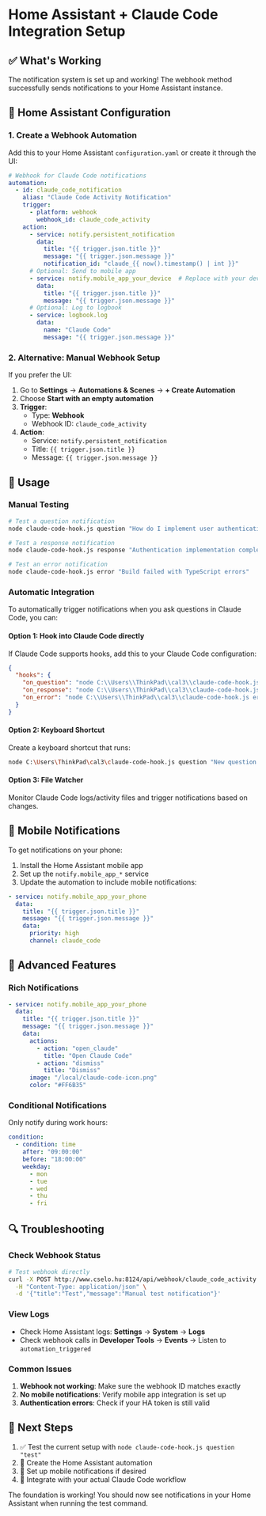 # Home Assistant + Claude Code Integration Setup

## ✅ What's Working
The notification system is set up and working! The webhook method successfully sends notifications to your Home Assistant instance.

## 🔧 Home Assistant Configuration

### 1. Create a Webhook Automation

Add this to your Home Assistant `configuration.yaml` or create it through the UI:

```yaml
# Webhook for Claude Code notifications
automation:
  - id: claude_code_notification
    alias: "Claude Code Activity Notification"
    trigger:
      - platform: webhook
        webhook_id: claude_code_activity
    action:
      - service: notify.persistent_notification
        data:
          title: "{{ trigger.json.title }}"
          message: "{{ trigger.json.message }}"
          notification_id: "claude_{{ now().timestamp() | int }}"
      # Optional: Send to mobile app
      - service: notify.mobile_app_your_device  # Replace with your device
        data:
          title: "{{ trigger.json.title }}"
          message: "{{ trigger.json.message }}"
      # Optional: Log to logbook
      - service: logbook.log
        data:
          name: "Claude Code"
          message: "{{ trigger.json.message }}"
```

### 2. Alternative: Manual Webhook Setup

If you prefer the UI:

1. Go to **Settings** → **Automations & Scenes** → **+ Create Automation**
2. Choose **Start with an empty automation**
3. **Trigger**:
   - Type: **Webhook**
   - Webhook ID: `claude_code_activity`
4. **Action**:
   - Service: `notify.persistent_notification`
   - Title: `{{ trigger.json.title }}`
   - Message: `{{ trigger.json.message }}`

## 🚀 Usage

### Manual Testing
```bash
# Test a question notification
node claude-code-hook.js question "How do I implement user authentication?"

# Test a response notification
node claude-code-hook.js response "Authentication implementation completed"

# Test an error notification
node claude-code-hook.js error "Build failed with TypeScript errors"
```

### Automatic Integration

To automatically trigger notifications when you ask questions in Claude Code, you can:

#### Option 1: Hook into Claude Code directly
If Claude Code supports hooks, add this to your Claude Code configuration:
```json
{
  "hooks": {
    "on_question": "node C:\\Users\\ThinkPad\\cal3\\claude-code-hook.js question",
    "on_response": "node C:\\Users\\ThinkPad\\cal3\\claude-code-hook.js response",
    "on_error": "node C:\\Users\\ThinkPad\\cal3\\claude-code-hook.js error"
  }
}
```

#### Option 2: Keyboard Shortcut
Create a keyboard shortcut that runs:
```bash
node C:\Users\ThinkPad\cal3\claude-code-hook.js question "New question started"
```

#### Option 3: File Watcher
Monitor Claude Code logs/activity files and trigger notifications based on changes.

## 📱 Mobile Notifications

To get notifications on your phone:

1. Install the Home Assistant mobile app
2. Set up the `notify.mobile_app_*` service
3. Update the automation to include mobile notifications:

```yaml
- service: notify.mobile_app_your_phone
  data:
    title: "{{ trigger.json.title }}"
    message: "{{ trigger.json.message }}"
    data:
      priority: high
      channel: claude_code
```

## 🎨 Advanced Features

### Rich Notifications
```yaml
- service: notify.mobile_app_your_phone
  data:
    title: "{{ trigger.json.title }}"
    message: "{{ trigger.json.message }}"
    data:
      actions:
        - action: "open_claude"
          title: "Open Claude Code"
        - action: "dismiss"
          title: "Dismiss"
      image: "/local/claude-code-icon.png"
      color: "#FF6B35"
```

### Conditional Notifications
Only notify during work hours:
```yaml
condition:
  - condition: time
    after: "09:00:00"
    before: "18:00:00"
    weekday:
      - mon
      - tue
      - wed
      - thu
      - fri
```

## 🔍 Troubleshooting

### Check Webhook Status
```bash
# Test webhook directly
curl -X POST http://www.cselo.hu:8124/api/webhook/claude_code_activity \
  -H "Content-Type: application/json" \
  -d '{"title":"Test","message":"Manual test notification"}'
```

### View Logs
- Check Home Assistant logs: **Settings** → **System** → **Logs**
- Check webhook calls in **Developer Tools** → **Events** → Listen to `automation_triggered`

### Common Issues
1. **Webhook not working**: Make sure the webhook ID matches exactly
2. **No mobile notifications**: Verify mobile app integration is set up
3. **Authentication errors**: Check if your HA token is still valid

## 🎯 Next Steps

1. ✅ Test the current setup with `node claude-code-hook.js question "test"`
2. 🔧 Create the Home Assistant automation
3. 📱 Set up mobile notifications if desired
4. 🔗 Integrate with your actual Claude Code workflow

The foundation is working! You should now see notifications in your Home Assistant when running the test command.
